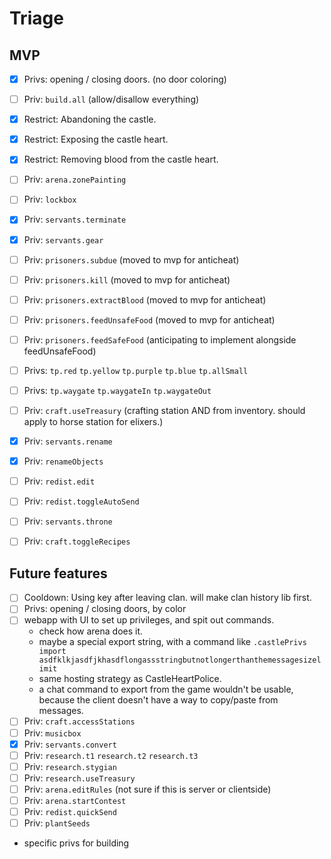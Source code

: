 # Triage

## MVP

- [x] Privs: opening / closing doors. (no door coloring)
- [ ] Priv: `build.all` (allow/disallow everything)
- [x] Restrict: Abandoning the castle.
- [x] Restrict: Exposing the castle heart.
- [x] Restrict: Removing blood from the castle heart.
- [ ] Priv: `arena.zonePainting`
- [ ] Priv: `lockbox`
- [x] Priv: `servants.terminate`
- [x] Priv: `servants.gear`
- [ ] Priv: `prisoners.subdue` (moved to mvp for anticheat)
- [ ] Priv: `prisoners.kill` (moved to mvp for anticheat)
- [ ] Priv: `prisoners.extractBlood` (moved to mvp for anticheat)
- [ ] Priv: `prisoners.feedUnsafeFood` (moved to mvp for anticheat)
- [ ] Priv: `prisoners.feedSafeFood` (anticipating to implement alongside feedUnsafeFood)
- [ ] Privs: `tp.red` `tp.yellow` `tp.purple` `tp.blue` `tp.allSmall`
- [ ] Privs: `tp.waygate` `tp.waygateIn` `tp.waygateOut`
- [ ] Priv: `craft.useTreasury` (crafting station AND from inventory. should apply to horse station for elixers.)
- [x] Priv: `servants.rename`
- [x] Priv: `renameObjects`
- [ ] Priv: `redist.edit`
- [ ] Priv: `redist.toggleAutoSend`
- [ ] Priv: `servants.throne`
- [ ] Priv: `craft.toggleRecipes`


## Future features

- [ ] Cooldown: Using key after leaving clan. will make clan history lib first.
- [ ] Privs: opening / closing doors, by color
- [ ] webapp with UI to set up privileges, and spit out commands.
  - check how arena does it.
  - maybe a special export string, with a command like `.castlePrivs import asdfklkjasdfjkhasdflongassstringbutnotlongerthanthemessagesizelimit`
  - same hosting strategy as CastleHeartPolice.
  - a chat command to export from the game wouldn't be usable, because the client doesn't have a way to copy/paste from messages.
- [ ] Priv: `craft.accessStations`
- [ ] Priv: `musicbox`
- [x] Priv: `servants.convert`
- [ ] Priv: `research.t1` `research.t2` `research.t3`
- [ ] Priv: `research.stygian`
- [ ] Priv: `research.useTreasury`
- [ ] Priv: `arena.editRules` (not sure if this is server or clientside)
- [ ] Priv: `arena.startContest`
- [ ] Priv: `redist.quickSend`
- [ ] Priv: `plantSeeds`
- specific privs for building